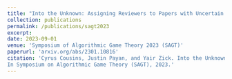 ```yaml
---
title: "Into the Unknown: Assigning Reviewers to Papers with Uncertain Affinities"
collection: publications
permalink: /publications/sagt2023
excerpt: 
date: 2023-09-01
venue: 'Symposium of Algorithmic Game Theory 2023 (SAGT)'
paperurl: 'arxiv.org/abs/2301.10816'
citation: 'Cyrus Cousins, Justin Payan, and Yair Zick. Into the Unknown: Assigning Reviewers to Papers with Uncertain Affinities.
In Symposium on Algorithmic Game Theory (SAGT), 2023.'
---
```

